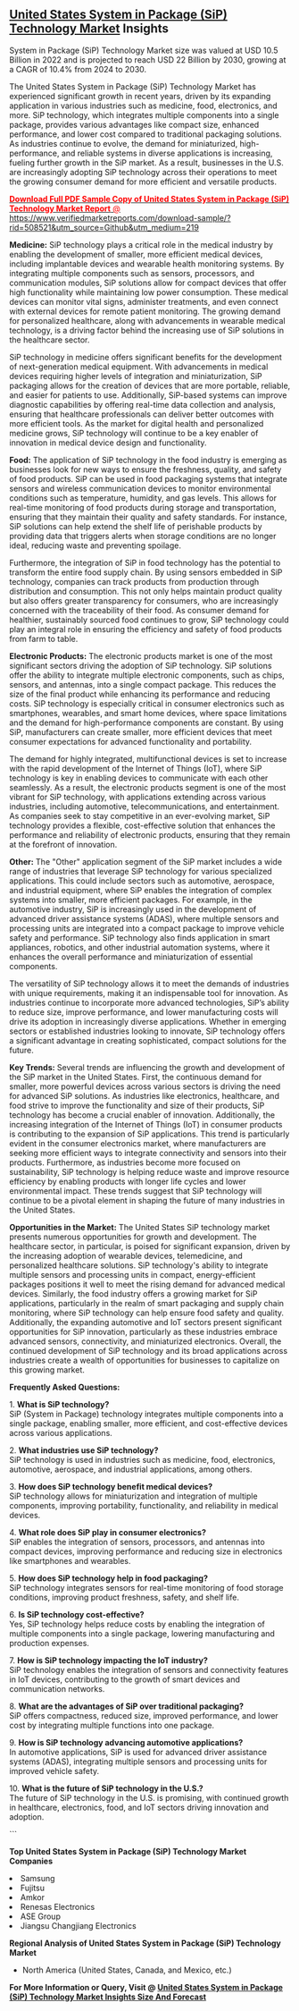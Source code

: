 <h2><a href="https://www.verifiedmarketreports.com/download-sample/?rid=508521&amp;utm_source=Github&amp;utm_medium=219" target="_blank">United States System in Package (SiP) Technology Market</a> Insights</h2><p>System in Package (SiP) Technology Market size was valued at USD 10.5 Billion in 2022 and is projected to reach USD 22 Billion by 2030, growing at a CAGR of 10.4% from 2024 to 2030.</p><p> <p>The United States System in Package (SiP) Technology Market has experienced significant growth in recent years, driven by its expanding application in various industries such as medicine, food, electronics, and more. SiP technology, which integrates multiple components into a single package, provides various advantages like compact size, enhanced performance, and lower cost compared to traditional packaging solutions. As industries continue to evolve, the demand for miniaturized, high-performance, and reliable systems in diverse applications is increasing, fueling further growth in the SiP market. As a result, businesses in the U.S. are increasingly adopting SiP technology across their operations to meet the growing consumer demand for more efficient and versatile products. <a href="#"><p><span class=""><span style="color: #ff0000;"><strong>Download Full PDF Sample Copy of United States System in Package (SiP) Technology Market Report</strong> @ </span><a href="https://www.verifiedmarketreports.com/download-sample/?rid=508521&amp;utm_source=Github&amp;utm_medium=219" target="_blank">https://www.verifiedmarketreports.com/download-sample/?rid=508521&amp;utm_source=Github&amp;utm_medium=219</a></span></p></a></p> <p><strong>Medicine:</strong> SiP technology plays a critical role in the medical industry by enabling the development of smaller, more efficient medical devices, including implantable devices and wearable health monitoring systems. By integrating multiple components such as sensors, processors, and communication modules, SiP solutions allow for compact devices that offer high functionality while maintaining low power consumption. These medical devices can monitor vital signs, administer treatments, and even connect with external devices for remote patient monitoring. The growing demand for personalized healthcare, along with advancements in wearable medical technology, is a driving factor behind the increasing use of SiP solutions in the healthcare sector. <p>SiP technology in medicine offers significant benefits for the development of next-generation medical equipment. With advancements in medical devices requiring higher levels of integration and miniaturization, SiP packaging allows for the creation of devices that are more portable, reliable, and easier for patients to use. Additionally, SiP-based systems can improve diagnostic capabilities by offering real-time data collection and analysis, ensuring that healthcare professionals can deliver better outcomes with more efficient tools. As the market for digital health and personalized medicine grows, SiP technology will continue to be a key enabler of innovation in medical device design and functionality.</p> <p><strong>Food:</strong> The application of SiP technology in the food industry is emerging as businesses look for new ways to ensure the freshness, quality, and safety of food products. SiP can be used in food packaging systems that integrate sensors and wireless communication devices to monitor environmental conditions such as temperature, humidity, and gas levels. This allows for real-time monitoring of food products during storage and transportation, ensuring that they maintain their quality and safety standards. For instance, SiP solutions can help extend the shelf life of perishable products by providing data that triggers alerts when storage conditions are no longer ideal, reducing waste and preventing spoilage. <p>Furthermore, the integration of SiP in food technology has the potential to transform the entire food supply chain. By using sensors embedded in SiP technology, companies can track products from production through distribution and consumption. This not only helps maintain product quality but also offers greater transparency for consumers, who are increasingly concerned with the traceability of their food. As consumer demand for healthier, sustainably sourced food continues to grow, SiP technology could play an integral role in ensuring the efficiency and safety of food products from farm to table.</p> <p><strong>Electronic Products:</strong> The electronic products market is one of the most significant sectors driving the adoption of SiP technology. SiP solutions offer the ability to integrate multiple electronic components, such as chips, sensors, and antennas, into a single compact package. This reduces the size of the final product while enhancing its performance and reducing costs. SiP technology is especially critical in consumer electronics such as smartphones, wearables, and smart home devices, where space limitations and the demand for high-performance components are constant. By using SiP, manufacturers can create smaller, more efficient devices that meet consumer expectations for advanced functionality and portability. <p>The demand for highly integrated, multifunctional devices is set to increase with the rapid development of the Internet of Things (IoT), where SiP technology is key in enabling devices to communicate with each other seamlessly. As a result, the electronic products segment is one of the most vibrant for SiP technology, with applications extending across various industries, including automotive, telecommunications, and entertainment. As companies seek to stay competitive in an ever-evolving market, SiP technology provides a flexible, cost-effective solution that enhances the performance and reliability of electronic products, ensuring that they remain at the forefront of innovation.</p> <p><strong>Other:</strong> The "Other" application segment of the SiP market includes a wide range of industries that leverage SiP technology for various specialized applications. This could include sectors such as automotive, aerospace, and industrial equipment, where SiP enables the integration of complex systems into smaller, more efficient packages. For example, in the automotive industry, SiP is increasingly used in the development of advanced driver assistance systems (ADAS), where multiple sensors and processing units are integrated into a compact package to improve vehicle safety and performance. SiP technology also finds application in smart appliances, robotics, and other industrial automation systems, where it enhances the overall performance and miniaturization of essential components. <p>The versatility of SiP technology allows it to meet the demands of industries with unique requirements, making it an indispensable tool for innovation. As industries continue to incorporate more advanced technologies, SiP’s ability to reduce size, improve performance, and lower manufacturing costs will drive its adoption in increasingly diverse applications. Whether in emerging sectors or established industries looking to innovate, SiP technology offers a significant advantage in creating sophisticated, compact solutions for the future.</p> <p><strong>Key Trends:</strong> Several trends are influencing the growth and development of the SiP market in the United States. First, the continuous demand for smaller, more powerful devices across various sectors is driving the need for advanced SiP solutions. As industries like electronics, healthcare, and food strive to improve the functionality and size of their products, SiP technology has become a crucial enabler of innovation. Additionally, the increasing integration of the Internet of Things (IoT) in consumer products is contributing to the expansion of SiP applications. This trend is particularly evident in the consumer electronics market, where manufacturers are seeking more efficient ways to integrate connectivity and sensors into their products. Furthermore, as industries become more focused on sustainability, SiP technology is helping reduce waste and improve resource efficiency by enabling products with longer life cycles and lower environmental impact. These trends suggest that SiP technology will continue to be a pivotal element in shaping the future of many industries in the United States. <p><strong>Opportunities in the Market:</strong> The United States SiP technology market presents numerous opportunities for growth and development. The healthcare sector, in particular, is poised for significant expansion, driven by the increasing adoption of wearable devices, telemedicine, and personalized healthcare solutions. SiP technology's ability to integrate multiple sensors and processing units in compact, energy-efficient packages positions it well to meet the rising demand for advanced medical devices. Similarly, the food industry offers a growing market for SiP applications, particularly in the realm of smart packaging and supply chain monitoring, where SiP technology can help ensure food safety and quality. Additionally, the expanding automotive and IoT sectors present significant opportunities for SiP innovation, particularly as these industries embrace advanced sensors, connectivity, and miniaturized electronics. Overall, the continued development of SiP technology and its broad applications across industries create a wealth of opportunities for businesses to capitalize on this growing market.</p> <p><strong>Frequently Asked Questions:</strong></p> <p>1. <strong>What is SiP technology?</strong><br>SiP (System in Package) technology integrates multiple components into a single package, enabling smaller, more efficient, and cost-effective devices across various applications.</p> <p>2. <strong>What industries use SiP technology?</strong><br>SiP technology is used in industries such as medicine, food, electronics, automotive, aerospace, and industrial applications, among others.</p> <p>3. <strong>How does SiP technology benefit medical devices?</strong><br>SiP technology allows for miniaturization and integration of multiple components, improving portability, functionality, and reliability in medical devices.</p> <p>4. <strong>What role does SiP play in consumer electronics?</strong><br>SiP enables the integration of sensors, processors, and antennas into compact devices, improving performance and reducing size in electronics like smartphones and wearables.</p> <p>5. <strong>How does SiP technology help in food packaging?</strong><br>SiP technology integrates sensors for real-time monitoring of food storage conditions, improving product freshness, safety, and shelf life.</p> <p>6. <strong>Is SiP technology cost-effective?</strong><br>Yes, SiP technology helps reduce costs by enabling the integration of multiple components into a single package, lowering manufacturing and production expenses.</p> <p>7. <strong>How is SiP technology impacting the IoT industry?</strong><br>SiP technology enables the integration of sensors and connectivity features in IoT devices, contributing to the growth of smart devices and communication networks.</p> <p>8. <strong>What are the advantages of SiP over traditional packaging?</strong><br>SiP offers compactness, reduced size, improved performance, and lower cost by integrating multiple functions into one package.</p> <p>9. <strong>How is SiP technology advancing automotive applications?</strong><br>In automotive applications, SiP is used for advanced driver assistance systems (ADAS), integrating multiple sensors and processing units for improved vehicle safety.</p> <p>10. <strong>What is the future of SiP technology in the U.S.?</strong><br>The future of SiP technology in the U.S. is promising, with continued growth in healthcare, electronics, food, and IoT sectors driving innovation and adoption.</p> ```</p><p><strong>Top United States System in Package (SiP) Technology Market Companies</strong></p><div data-test-id=""><p><li>Samsung</li><li> Fujitsu</li><li> Amkor</li><li> Renesas Electronics</li><li> ASE Group</li><li> Jiangsu Changjiang Electronics</li></p><div><strong>Regional Analysis of&nbsp;United States System in Package (SiP) Technology Market</strong></div><ul><li dir="ltr"><p dir="ltr">North America&nbsp;(United States, Canada, and Mexico, etc.)</p></li></ul><p><strong>For More Information or Query, Visit @&nbsp;</strong><strong><a href="https://www.verifiedmarketreports.com/product/system-in-package-sip-technology-market-size-and-forecast/?utm_source=Github&amp;utm_medium=219" target="_blank">United States System in Package (SiP) Technology Market Insights Size And Forecast</a></strong></p></div>
